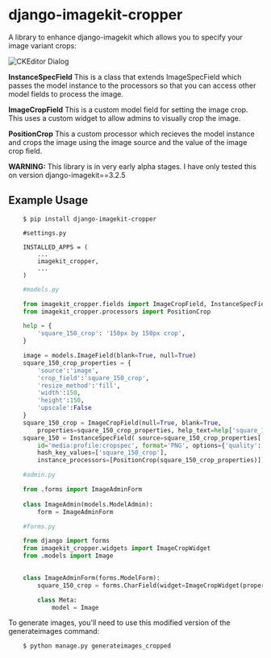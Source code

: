 # django-imagekit-cropper
A library to enhance django-imagekit which allows you to specify your image variant crops:

![CKEditor Dialog](https://raw.github.com/ninapavlich/django-imagekit-cropper/master/docs/screenshots/crop_screenshot.png)

**InstanceSpecField** This is a class that extends ImageSpecField which passes the model instance to 
the processors so that you can access other model fields to process the image.

**ImageCropField** This is a custom model field for setting the image crop. This uses a custom
widget to allow admins to visually crop the image.

**PositionCrop** This a custom processor which recieves the model instance and crops the image
using the image source and the value of the image crop field.

**WARNING:** This library is in very early alpha stages. I have only tested this on version django-imagekit==3.2.5

## Example Usage
```
    $ pip install django-imagekit-cropper
```

```
    #settings.py

    INSTALLED_APPS = (
        ...
        imagekit_cropper,
        ...
    )
```    


```python
    #models.py

    from imagekit_cropper.fields import ImageCropField, InstanceSpecField  
    from imagekit_cropper.processors import PositionCrop 

    help = {
        'square_150_crop': '150px by 150px crop',        
    }

    image = models.ImageField(blank=True, null=True)
    square_150_crop_properties = {
        'source':'image',
        'crop_field':'square_150_crop', 
        'resize_method':'fill',
        'width':150,
        'height':150, 
        'upscale':False
    }
    square_150_crop = ImageCropField(null=True, blank=True, 
        properties=square_150_crop_properties, help_text=help['square_150_crop'])
    square_150 = InstanceSpecField( source=square_150_crop_properties['source'], 
        id='media:profile:cropspec', format='PNG', options={'quality': 85}, 
        hash_key_values=['square_150_crop'],
        instance_processors=[PositionCrop(square_150_crop_properties)])

```  

```python
    #admin.py

    from .forms import ImageAdminForm
    
    class ImageAdmin(models.ModelAdmin):
        form = ImageAdminForm

```        

```python
    #forms.py

    from django import forms
    from imagekit_cropper.widgets import ImageCropWidget    
    from .models import Image

    
    class ImageAdminForm(forms.ModelForm):
        square_150_crop = forms.CharField(widget=ImageCropWidget(properties=Image.square_150_crop_properties, help_text=Image.help['square_150_crop']))

        class Meta:
            model = Image

``` 

To generate images, you'll need to use this modified version of the generateimages command:
```
    $ python manage.py generateimages_cropped
```


